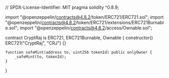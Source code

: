 // SPDX-License-Identifier: MIT
pragma solidity ^0.8.9;

import "@openzeppelin/contracts@4.8.2/token/ERC721/ERC721.sol";
import "@openzeppelin/contracts@4.8.2/token/ERC721/extensions/ERC721Burnable.sol";
import "@openzeppelin/contracts@4.8.2/access/Ownable.sol";

contract CryptRaj is ERC721, ERC721Burnable, Ownable {
    constructor() ERC721("CryptRaj", "CRJ") {}

    function safeMint(address to, uint256 tokenId) public onlyOwner {
        _safeMint(to, tokenId);
    }
}

